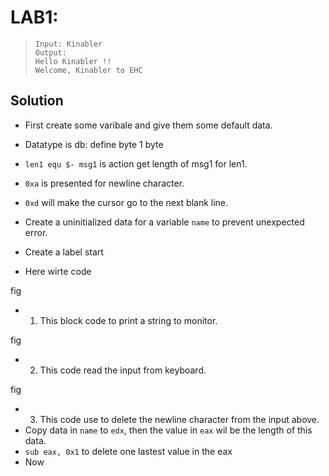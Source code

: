 # LAB1:

>```
>Input: Kinabler
>Output:
>Hello Kinabler !!
>Welcome, Kinabler to EHC
>```

## **Solution**

- First create some varibale and give them some default data.
- Datatype is db: define byte 1 byte
- `len1 equ $- msg1` is action get length of msg1 for len1.
- `0xa` is presented for newline character.
- `0xd` will make the cursor go to the next blank line.

- Create a uninitialized data for a variable `name` to prevent unexpected error.

- Create a label start
- Here wirte code

fig

- 1. This block code to print a string to monitor.

fig

- 2. This code read the input from keyboard.

fig

- 3. This code use to delete the newline character from the input above.
- Copy data in `name` to `edx`, then the value in `eax` wil be the length of this data.
- `sub eax, 0x1` to delete one lastest value in the eax
- Now 
